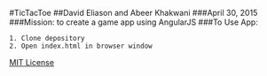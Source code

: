 #TicTacToe
##David Eliason and Abeer Khakwani
###April 30, 2015
###Mission: to create a game app using AngularJS
###To Use App:
````
1. Clone depository
2. Open index.html in browser window
````

<a href="http://opensource.org/licenses/MIT">MIT License</a>
